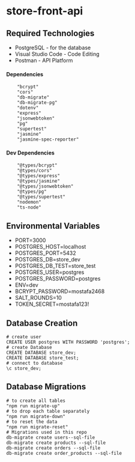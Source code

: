 # store-front-api

## Required Technologies

- PostgreSQL - for the database
- Visual Studio Code - Code Editing
- Postman - API Platform

#### Dependencies

```
    "bcrypt"
    "cors"
    "db-migrate"
    "db-migrate-pg"
    "dotenv"
    "express"
    "jsonwebtoken"
    "pg"
    "supertest"
    "jasmine"
    "jasmine-spec-reporter"
```

#### Dev Dependencies

```
    "@types/bcrypt"
    "@types/cors"
    "@types/express"
    "@types/jasmine"
    "@types/jsonwebtoken"
    "@types/pg"
    "@types/supertest"
    "nodemon"
    "ts-node"
```

## Environmental Variables

- PORT=3000
- POSTGRES_HOST=localhost
- POSTGRES_PORT=5432
- POSTGRES_DB=store_dev
- POSTGRES_DB_TEST=store_test
- POSTGRES_USER=postgres
- POSTGRES_PASSWORD=postgres
- ENV=dev
- BCRYPT_PASSWORD=mostafa2468
- SALT_ROUNDS=10
- TOKEN_SECRET=mostafa123!

## Database Creation

```
# create user
CREATE USER postgres WITH PASSWORD 'postgres';
# create Database
CREATE DATABASE store_dev;
CREATE DATABASE store_test;
# connect to database
\c store_dev;
```

## Database Migrations

```
# to create all tables
"npm run migrate-up"
# to drop each table separately
"npm run migrate-down"
# to reset the data
"npm run migrate-reset"
# Migrations used in this repo
db-migrate create users--sql-file
db-migrate create products --sql-file
db-migrate create orders --sql-file
db-migrate create order_products --sql-file
```
